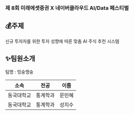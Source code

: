 ### 제 8회 미래에셋증권 X 네이버클라우드 AI/Data 페스티벌

## 💰주제
신규 투자자를 위한 투자 성향에 따른 맞춤 AI 주식 추천 시스템

## ✨팀원소개
<p> 팀명 : 밍숭맹숭 </p>

|    소속    |   전공  |  이름  |
| :--------: | :-----: | :----: |
| 동국대학교 | 통계학과 | 문민혜 |
| 동국대학교 | 통계학과 | 성지수 |



